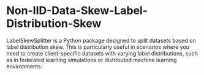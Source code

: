 # Non-IID-Data-Skew-Label-Distribution-Skew
LabelSkewSplitter is a Python package designed to split datasets based on label distribution skew. This is particularly useful in scenarios where you need to create client-specific datasets with varying label distributions, such as in federated learning simulations or distributed machine learning environments.
